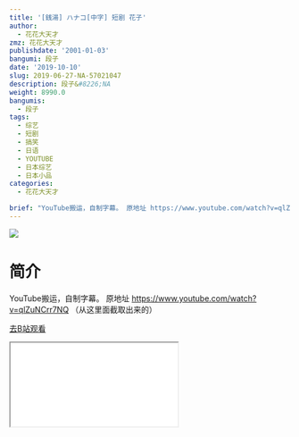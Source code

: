 ```yaml
---
title: '[銭湯] ハナコ[中字] 短剧 花子'
author:
  - 花花大天才
zmz: 花花大天才
publishdate: '2001-01-03'
bangumi: 段子
date: '2019-10-10'
slug: 2019-06-27-NA-57021047
description: 段子&#8226;NA
weight: 8990.0
bangumis:
  - 段子
tags:
  - 综艺
  - 短剧
  - 搞笑
  - 日语
  - YOUTUBE
  - 日本综艺
  - 日本小品
categories:
  - 花花大天才

brief: "YouTube搬运，自制字幕。 原地址 https://www.youtube.com/watch?v=qlZuNCrr7NQ （从这里面截取出来的）"
---
```

![](https://raw.githubusercontent.com/tcgriffith/owaraisite/master/static/tmpimg/1d98b123a922f710f4b0ebe05d17665d38802a98.jpg.480.jpg)
# 简介  
YouTube搬运，自制字幕。
原地址 https://www.youtube.com/watch?v=qlZuNCrr7NQ （从这里面截取出来的）  

[去B站观看](https://www.bilibili.com/video/av57021047/)
<div class ="resp-container"><iframe class="testiframe" src="//player.bilibili.com/player.html?aid=57021047"", scrolling="no", allowfullscreen="true" > </iframe></div> 
